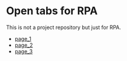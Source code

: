 # Open tabs for RPA
This is not a project repository but just for RPA.

- [page_1](https://tan-z-tan.github.io/pages_for_rpa/pages/page1.html)
- [page_2](https://tan-z-tan.github.io/pages_for_rpa/pages/page2.html)
- [page_3](https://tan-z-tan.github.io/pages_for_rpa/pages/page3.html)
